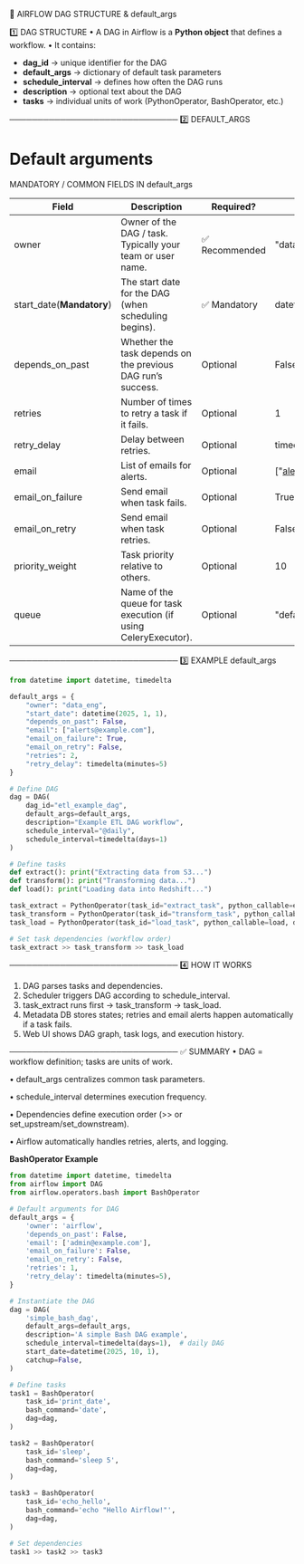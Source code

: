📘 AIRFLOW DAG STRUCTURE & default_args

1️⃣ DAG STRUCTURE
• A DAG in Airflow is a **Python object** that defines a workflow.
• It contains:
  - **dag_id** → unique identifier for the DAG
  - **default_args** → dictionary of default task parameters
  - **schedule_interval** → defines how often the DAG runs
  - **description** → optional text about the DAG
  - **tasks** → individual units of work (PythonOperator, BashOperator, etc.)

──────────────────────────────
2️⃣ DEFAULT_ARGS
# Default arguments
MANDATORY / COMMON FIELDS IN default_args

| Field                     | Description                                                                 | Required?         | Example Value                           |
|----------------------------|-----------------------------------------------------------------------------|-----------------|-----------------------------------------|
| owner                      | Owner of the DAG / task. Typically your team or user name.                  | ✅ Recommended   | "data_eng"                              |
| start_date(**Mandatory**)  | The start date for the DAG (when scheduling begins).                        | ✅ Mandatory     | datetime(2025, 1, 1)                    |
| depends_on_past            | Whether the task depends on the previous DAG run’s success.                 | Optional         | False                                    |
| retries                    | Number of times to retry a task if it fails.                                | Optional         | 1                                        |
| retry_delay                | Delay between retries.                                                      | Optional         | timedelta(minutes=5)                     |
| email                      | List of emails for alerts.                                                 | Optional         | ["alerts@example.com"]                   |
| email_on_failure           | Send email when task fails.                                                | Optional         | True                                     |
| email_on_retry             | Send email when task retries.                                              | Optional         | False                                    |
| priority_weight            | Task priority relative to others.                                           | Optional         | 10                                       |
| queue                      | Name of the queue for task execution (if using CeleryExecutor).             | Optional         | "default"                                |

──────────────────────────────
3️⃣ EXAMPLE default_args
```python
from datetime import datetime, timedelta

default_args = {
    "owner": "data_eng",
    "start_date": datetime(2025, 1, 1),
    "depends_on_past": False,
    "email": ["alerts@example.com"],
    "email_on_failure": True,
    "email_on_retry": False,
    "retries": 2,
    "retry_delay": timedelta(minutes=5)
}

# Define DAG
dag = DAG(
    dag_id="etl_example_dag",
    default_args=default_args,
    description="Example ETL DAG workflow",
    schedule_interval="@daily",
    schedule_interval=timedelta(days=1)
)

# Define tasks
def extract(): print("Extracting data from S3...")
def transform(): print("Transforming data...")
def load(): print("Loading data into Redshift...")

task_extract = PythonOperator(task_id="extract_task", python_callable=extract, dag=dag)
task_transform = PythonOperator(task_id="transform_task", python_callable=transform, dag=dag)
task_load = PythonOperator(task_id="load_task", python_callable=load, dag=dag)

# Set task dependencies (workflow order)
task_extract >> task_transform >> task_load
```
──────────────────────────────
4️⃣ HOW IT WORKS
1. DAG parses tasks and dependencies.
2. Scheduler triggers DAG according to schedule_interval.
3. task_extract runs first → task_transform → task_load.
4. Metadata DB stores states; retries and email alerts happen automatically if a task fails.
5. Web UI shows DAG graph, task logs, and execution history.

──────────────────────────────
✅ SUMMARY
• DAG = workflow definition; tasks are units of work.

• default_args centralizes common task parameters.

• schedule_interval determines execution frequency.

• Dependencies define execution order (>> or set_upstream/set_downstream).


• Airflow automatically handles retries, alerts, and logging.

**BashOperator Example**

```python
from datetime import datetime, timedelta
from airflow import DAG
from airflow.operators.bash import BashOperator

# Default arguments for DAG
default_args = {
    'owner': 'airflow',
    'depends_on_past': False,
    'email': ['admin@example.com'],
    'email_on_failure': False,
    'email_on_retry': False,
    'retries': 1,
    'retry_delay': timedelta(minutes=5),
}

# Instantiate the DAG
dag = DAG(
    'simple_bash_dag',
    default_args=default_args,
    description='A simple Bash DAG example',
    schedule_interval=timedelta(days=1),  # daily DAG
    start_date=datetime(2025, 10, 1),
    catchup=False,
)

# Define tasks
task1 = BashOperator(
    task_id='print_date',
    bash_command='date',
    dag=dag,
)

task2 = BashOperator(
    task_id='sleep',
    bash_command='sleep 5',
    dag=dag,
)

task3 = BashOperator(
    task_id='echo_hello',
    bash_command='echo "Hello Airflow!"',
    dag=dag,
)

# Set dependencies
task1 >> task2 >> task3
```
